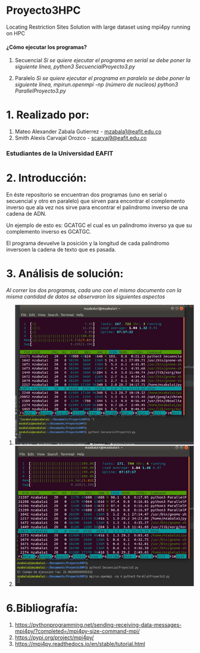 # Proyecto3HPC
Locating Restriction Sites Solution with large dataset using mpi4py running on HPC

#### ¿Cómo ejecutar los programas?
1. Secuencial
*Si se quiere ejecutar el programa en serial se debe poner la siguiente línea, python3 SecuencialProyecto3.py*

2. Paralelo
*Si se quiere ejecutar el programa en paralelo se debe poner la siguiente línea, mpirun.openmpi -np  (número de nucleos)  python3 ParallelProyecto3.py*
# 1. Realizado por:
1. Mateo Alexander Zabala Gutierrez - mzabala1@eafit.edu.co
2. 	Smith Alexis Carvajal Orozco - scarvaj9@eafit.edu.co
### Estudiantes de la Universidad EAFIT
# 2. Introducción:
En éste repositorio se encuentran dos programas (uno en serial o secuencial y otro en paralelo) que sirven para encontrar el complemento inverso que ala vez nos sirve para encontrar el
 palindromo inverso de una cadena de ADN.
 
 Un ejemplo de esto es: GCATGC el cual es un palindromo inverso ya que su complemento inverso es GCATGC. 
 
 El programa devuelve la posición y la longitud de cada palindromo inversoen la cadena de texto que es pasada.

# 3. Análisis de solución:
*Al correr los dos programas, cada uno con el mismo documento con la misma cantidad de datos se observaron los siguientes aspectos*
1. ![Comando HTOP corriendo el programa en serial](/imagenes/secuencial.png)
2. ![Tiempo de ejecución del programa en serial](/imagenes/paralelo.png)
# 6.Bibliografía:
1. https://pythonprogramming.net/sending-receiving-data-messages-mpi4py/?completed=/mpi4py-size-command-mpi/
2. https://pypi.org/project/mpi4py/
3. https://mpi4py.readthedocs.io/en/stable/tutorial.html
